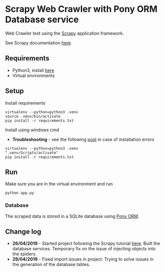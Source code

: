 # Scrapy Web Crawler with Pony ORM Database service
Web Crawler test using the [Scrapy](https://scrapy.org/) application framework.

See Scrapy documentation [here](https://docs.scrapy.org/en/latest/index.html).

## Requirements
- Python3, install [here](https://www.python.org/downloads/)
- Virtual environments

## Setup
Install requirements
```
virtualenv --python=python3 .venv
source .venv/bin/activate
pip install -r requirements.txt
```
Install using windows cmd
 - **Troubleshooting** - see the following [post](https://github.com/benfred/implicit/issues/76#issuecomment-468733978) in case of installation errors
```
virtualenv --python=python3 .venv
".venv/Scripts/activate"
pip install -r requirements.txt
```

## Run
Make sure you are in the virtual environment and run
```
python app.py
```

### Database
The scraped data is stored in a SQLite database using [Pony ORM](https://ponyorm.org/).


## Change log
- **26/04/2019** - Started project following the Scrapy tutorial [here](https://docs.scrapy.org/en/latest/intro/tutorial.html). Built the database services. Temporary fix on the issue of injecting objects into the spiders.
- **29/04/2019** - Fixed import issues in project. Trying to solve issues in the generation of the database tables.